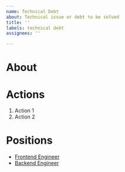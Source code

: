 ```yaml
---
name: Technical Debt
about: Technical issue or debt to be solved
title: ''
labels: technical debt
assignees: ''

---
```


# About
<!-- What kind of problem we have? Why we should resolve it? -->
<!-- どのような課題・問題があるか?なぜそれを解決したいか？ -->

# Actions
<!-- What kind of actions need to be take to solve this issue? -->
<!-- どんなステップを踏めばこちらの問題を解消できるのか？ -->
1. Action 1
2. Action 2

# Positions
<!-- What position will be touching this issue? -->
<!-- どのポジションがこの問題を触れますか？ -->
- [Frontend Engineer](https://github.com/zeals-co-ltd/technical_debts/issues/12)
- [Backend Engineer](https://github.com/zeals-co-ltd/technical_debts/issues/13)